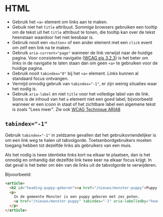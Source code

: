 <!-- @license CC0-1.0 -->

# HTML

- Gebruik het `<a>` element om links aan te maken.
- Gebuik niet het `title` attribuut. Sommige browsers gebruiken een tooltip om de tekst uit het `title` attribuut te tonen, die tooltip kan over de tekst heenstaan waardoor het niet leesbaar is.
- Gebruik nooit een `<button>` of een ander element met een `click` event om zelf een link na te maken.
- Gebruik `aria-current="page"` wanneer de link verwijst naar de huidige pagina. Voor consistente navigatie ([WCAG eis 3.2.3](https://www.w3.org/TR/WCAG21/#consistent-navigation)) is het beter om links in de navigatie te laten staan dan om geen `<a>` te gebruiken voor de huidige pagina.
- Gebruik nooit `tabindex="0"` bij het `<a>` element. Links kunnen al standaard focus ontvangen.
- Vermijd onnodig gebruik van `tabindex="-1"`, er zijn weinig situaties waar het nodig is.
- Gebruik `aria-label` en niet `title` voor het volledige label van de link. Soms is de inhoud van het `a` element niet een goed label, bijvoorbeeld wanneer er een icoon in staat of het zichtbare label een algemene tekst is zoals "Lees meer". Zie ook [WCAG Technique ARIA8](https://www.w3.org/WAI/WCAG21/Techniques/aria/ARIA8)

## `tabindex="-1"`

Gebruik `tabindex="-1"` in zeldzame gevallen dat het gebruiksvriendelijker is om een link weg te halen uit tabvolgorde. Toetsenbordgebruikers moeten toegang hebben tot dezelfde links als gebruikers van een muis.

Als het nodig is twee identieke links kort na elkaar te plaatsen, dan is het onnodig en onhandig dat dezelfde link twee keer na elkaar focus krijgt. In dat geval is het beter om één van de links uit de tabvolgorde te verwijderen.

Bijvoorbeeld:

```html
<article>
  <h2 id="heading-puppy-geboren"><a href="/nieuws/monster-puppy">Puppy met zes poten</a></h2>
  <p>
    In de gemeente Monster is een puppy geboren met zes poten.
    <a href="/nieuws/monster-puppy" tabindex="-1" aria-labelledby="heading-puppy-geboren">Lees verder...</a>
  </p>
</article>
```
